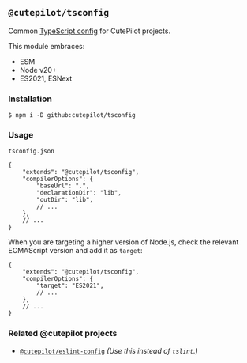 ## `@cutepilot/tsconfig`

Common [TypeScript config](https://www.typescriptlang.org/docs/handbook/tsconfig-json.html) for CutePilot projects.

This module embraces:
- ESM
- Node v20+
- ES2021, ESNext

### Installation

```
$ npm i -D github:cutepilot/tsconfig
```

### Usage

`tsconfig.json`

```jsonc
{
    "extends": "@cutepilot/tsconfig",
    "compilerOptions": {
        "baseUrl": ".",
        "declarationDir": "lib",
        "outDir": "lib",
        // ...
    },
    // ...
}
```

When you are targeting a higher version of Node.js, check the relevant ECMAScript version and add it as `target`:

```jsonc
{
    "extends": "@cutepilot/tsconfig",
    "compilerOptions": {
        "target": "ES2021",
        // ...
    },
    // ...
}
```

### Related @cutepilot projects
- [`@cutepilot/eslint-config`](https://github.com/cutepilot/eslint-config) *(Use this instead of `tslint`.)*
